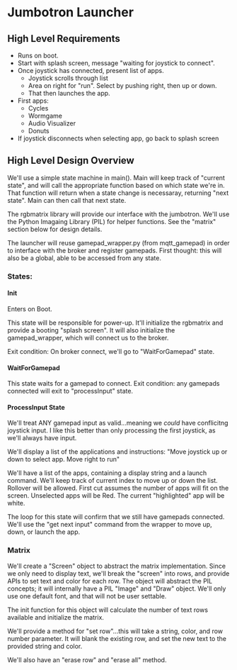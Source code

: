 # Jumbotron Launcher
## High Level Requirements
* Runs on boot.
* Start with splash screen, message "waiting for joystick to connect".
* Once joystick has connected, present list of apps.
  * Joystick scrolls through list
  * Area on right for "run".  Select by pushing right, then up or down.
  * That then launches the app.
* First apps:
  * Cycles
  * Wormgame
  * Audio Visualizer
  * Donuts
* If joystick disconnects when selecting app, go back to splash screen

## High Level Design Overview
We'll use a simple state machine in main().  Main will keep track of "current state", and will call the appropriate function based on which state we're in.  That function will return when a state change is necessaray, returning "next state".  Main can then call that next state.

The rgbmatrix library will provide our interface with the jumbotron.  We'll use the Python Imagaing Library (PIL) for helper functions.  See the "matrix" section below for design details. 

The launcher will reuse gamepad_wrapper.py (from mqtt_gamepad) in order to interface with the broker and register gamepads.  First thought:  this will also be a global, able to be accessed from any state. 

### States:
#### Init
Enters on Boot. 

This state will be responsible for power-up.  It'll initialize the rgbmatrix and provide a booting "splash screen".  It will also initialize the gamepad_wrapper, which will connect us to the broker. 

Exit condition:  On broker connect, we'll go to "WaitForGamepad" state.

#### WaitForGamepad
This state waits for a gamepad to connect.
Exit condition:  any gamepads connected will exit to "processInput" state.

#### ProcessInput State
We'll treat ANY gamepad input as valid...meaning we *could* have conflicitng joystick input.  I like this better than only processing the first joystick, as we'll always have input.

We'll display a list of the applications and instructions:
"Move joystick up or down to select app.  Move right to run"

We'll have a list of the apps, containing a display string and a launch command.
We'll keep track of current index to move up or down the list.  Rollover will be allowed.
First cut assumes the number of apps will fit on the screen.
Unselected apps will be Red.
The current "highlighted" app will be white. 

The loop for this state will confirm that we still have gamepads connected.  We'll use the "get next input" command from the wrapper to move up, down, or launch the app.

### Matrix
We'll create a "Screen" object to abstract the matrix implementation.  Since we only need to display text, we'll break the "screen" into rows, and provide APIs to set text and color for each row.  The object will abstract the PIL concepts; it will internally have a PIL "Image" and "Draw" object.  We'll only use one default font, and that will not be user settable.

The init function for this object will calculate the number of text rows available and initialize the matrix.  

We'll provide a method for "set row"...this will take a string, color, and row number parameter.  It will blank the existing row, and set the new text to the provided string and color.

We'll also have an "erase row" and "erase all" method.

